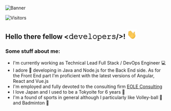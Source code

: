 ![Banner](https://i.imgur.com/Gq6hXKk.jpg)

![Visitors](https://visitor-badge.glitch.me/badge?page_id=gaetanbloch.gaetanbloch)

<h2> Hello there fellow <𝚍𝚎𝚟𝚎𝚕𝚘𝚙𝚎𝚛𝚜/>! <img src="https://github.com/ABSphreak/ABSphreak/blob/master/gifs/Hi.gif" width="30px"></h2>

<h3>Some stuff about me:</h3>

- I'm currently working as Technical Lead Full Stack / DevOps Engineer 💻
- I adore 💙 developing in Java and Node.js for the Back End side. As for the Front End part I'm proficient with the latest versions of Angular, React and Vue.js
- I'm employed and fully devoted to the consulting firm [EOLE Consulting](https://www.eole-consulting.fr/)
- I love Japan and I used to be a Tokyoite for 6 years 🗼
- I'm a found of sports in general although I particularly like Volley-ball 🏐 and Badminton 🏸
